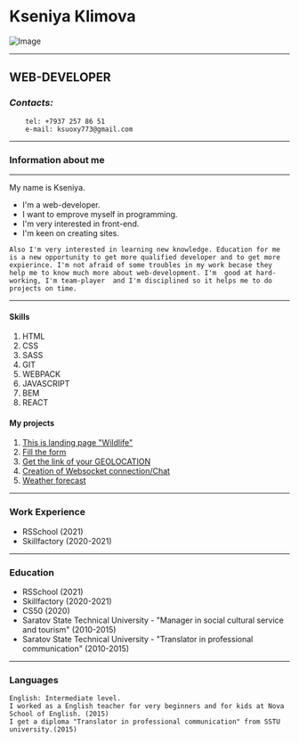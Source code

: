 #  Kseniya Klimova 
![Image](images/IMG_6745.jpg)

- - -

## **WEB-DEVELOPER** 
                        
  ### *Contacts:* 
        tel: +7937 257 86 51
        e-mail: ksuoxy773@gmail.com    
        

- - -
        
### Information about me 

- - -
 My name is Kseniya. 
* I'm a web-developer. 
* I want to emprove myself in programming. 
* I'm very interested in front-end. 
* I'm keen on creating sites. 

``Also I'm very interested in learning new knowledge. Education for me is a new opportunity to get more qualified developer and to get more expierince. I'm not afraid of some troubles in my work becase they help me to know much more about web-development. I'm  good at hard-working, I'm team-player  and I'm disciplined so it helps me to do projects on time.``


- - -

#### Skills

1. HTML
2. CSS
3. SASS
4. GIT
5. WEBPACK
6. JAVASCRIPT
7. BEM
8. REACT

#### My projects
1. [This is landing page "Wildlife"](https://ksy336-wildlife.netlify.app/)
2. [Fill the form](https://codepen.io/ksuoxy/pen/abBbNqP)
3. [Get the link of your GEOLOCATION](https://codepen.io/ksuoxy/pen/wvzKxMQ)
4. [Creation of Websocket connection/Chat](https://codepen.io/ksuoxy/pen/NWRGjby)
5. [Weather forecast](https://codepen.io/ksuoxy/pen/QWKwrwg)

- - -
### Work Experience
* RSSchool (2021)
* Skillfactory (2020-2021)

- - -
### Education 
* RSSchool (2021)
* Skillfactory (2020-2021)
* CS50 (2020)
* Saratov State Technical University - "Manager in social cultural service and tourism" (2010-2015)
*  Saratov State Technical University - "Translator in professional communication" (2010-2015)

- - -
### Languages
```
English: Intermediate level.
I worked as a English teacher for very beginners and for kids at Nova School of English. (2015)
I get a diploma "Translator in professional communication" from SSTU university.(2015)

```


